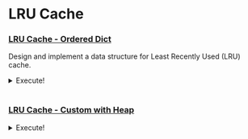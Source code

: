 # LRU Cache
### [LRU Cache - Ordered Dict](https://leetcode.com/problems/lru-cache/)

Design and implement a data structure for Least Recently Used (LRU) cache.

<details><summary markdown="span">Execute!</summary>

```python
class LRUCache:
    def __init__(self, capacity: int):
        self.count = 0
        self.capacity = capacity
        self.dic = collections.OrderedDict()

    def get(self, key: int) -> int:
        if key in self.dic:
            self.dic[key] = self.dic.pop(key)
            return self.dic[key]
        else:
            return -1

    def put(self, key: int, value: int) -> None:
        if key in self.dic:
            self.dic.pop(key)
            self.dic[key] = value
        else:
            if self.count < self.capacity:
                self.dic[key] = value
                self.count+=1
            else:
                self.dic.popitem(last=False)
                self.dic[key] = value
                self.count+=1
```

</details>
<BR>

### [LRU Cache - Custom with Heap](https://leetcode.com/problems/lru-cache/)

<details><summary markdown="span">Execute!</summary>

```python
import heapq

class LRUCache:
    def __init__(self, capacity):
        self.dic = {}  # stores Keys
        self.heap = []  # stores time ordering of Keys.

        self.capacity = capacity
        self.count = 0
        self.counter = 0

    def get(self, key):
        if key not in self.dic:
            return -1
        else:
            self.updateHeap(key)
            return self.dic[key]

    def put(self, key, value):
        if key in self.dic:
            self.updateHeap(key)
            self.dic[key] = value
        elif self.count >= self.capacity:
            _, delKey = heapq.heappop(self.heap)
            del self.dic[delKey]
            self.addToHeap(key)
            self.dic[key] = value
        else:
            self.count += 1
            self.addToHeap(key)
            self.dic[key] = value

    def getOrdering(self):
        self.counter += 1
        return self.counter

    def addToHeap(self, key):
        heapq.heappush(self.heap, (self.getOrdering(), key))

    def updateHeap(self, key):
        for i in range(len(self.heap)):
            if self.heap[i][1] == key:
                self.heap[i] = (self.getOrdering(), key)

        heapq.heapify(self.heap)
```

</details>
<BR>
